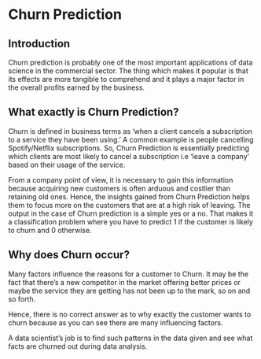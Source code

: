 # Churn Prediction

## Introduction
Churn prediction is probably one of the most important applications of data science in the commercial sector. The thing which makes it popular is that its effects are more tangible to comprehend and it plays a major factor in the overall profits earned by the business.
## What exactly is Churn Prediction?
Churn is defined in business terms as ‘when a client cancels a subscription to a service they have been using.’ A common example is people cancelling Spotify/Netflix subscriptions. So, Churn Prediction is essentially predicting which clients are most likely to cancel a subscription i.e ‘leave a company’ based on their usage of the service.

From a company point of view, it is necessary to gain this information because acquiring new customers is often arduous and costlier than retaining old ones. Hence, the insights gained from Churn Prediction helps them to focus more on the customers that are at a high risk of leaving.
The output in the case of Churn prediction is a simple yes or a no. That makes it a classification problem where you have to predict 1 if the customer is likely to churn and 0 otherwise.

## Why does Churn occur?

Many factors influence the reasons for a customer to Churn. It may be the fact that there’s a new competitor in the market offering better prices or maybe the service they are getting has not been up to the mark, so on and so forth.

Hence, there is no correct answer as to why exactly the customer wants to churn because as you can see there are many influencing factors.

A data scientist’s job is to find such patterns in the data given and see what facts are churned out during data analysis.
